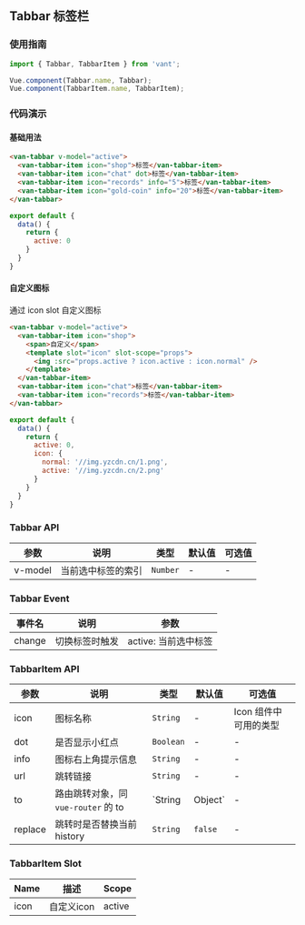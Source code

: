 ## Tabbar 标签栏

### 使用指南
``` javascript
import { Tabbar, TabbarItem } from 'vant';

Vue.component(Tabbar.name, Tabbar);
Vue.component(TabbarItem.name, TabbarItem);
```

### 代码演示

#### 基础用法


```html
<van-tabbar v-model="active">
  <van-tabbar-item icon="shop">标签</van-tabbar-item>
  <van-tabbar-item icon="chat" dot>标签</van-tabbar-item>
  <van-tabbar-item icon="records" info="5">标签</van-tabbar-item>
  <van-tabbar-item icon="gold-coin" info="20">标签</van-tabbar-item>
</van-tabbar>
```

```javascript
export default {
  data() {
    return {
      active: 0
    }
  }
}
```


#### 自定义图标
通过 icon slot 自定义图标


```html
<van-tabbar v-model="active">
  <van-tabbar-item icon="shop">
    <span>自定义</span>
    <template slot="icon" slot-scope="props">
      <img :src="props.active ? icon.active : icon.normal" />
    </template>
  </van-tabbar-item>
  <van-tabbar-item icon="chat">标签</van-tabbar-item>
  <van-tabbar-item icon="records">标签</van-tabbar-item>
</van-tabbar>
```

```javascript
export default {
  data() {
    return {
      active: 0,
      icon: {
        normal: '//img.yzcdn.cn/1.png',
        active: '//img.yzcdn.cn/2.png'
      }
    }
  }
}
```


### Tabbar API

| 参数 | 说明 | 类型 | 默认值 | 可选值 |
|-----------|-----------|-----------|-------------|-------------|
| v-model | 当前选中标签的索引 | `Number` | - | - |

### Tabbar Event

| 事件名 | 说明 | 参数 |
|-----------|-----------|-----------|
| change | 切换标签时触发 | active: 当前选中标签 |

### TabbarItem API

| 参数 | 说明 | 类型 | 默认值 | 可选值 |
|-----------|-----------|-----------|-------------|-------------|
| icon | 图标名称 | `String` | - | Icon 组件中可用的类型 |
| dot | 是否显示小红点 | `Boolean` | - | - |
| info | 图标右上角提示信息 | `String` | - | - |
| url | 跳转链接 | `String` | - | - |
| to | 路由跳转对象，同 `vue-router` 的 to | `String | Object` | - | - |
| replace | 跳转时是否替换当前 history | `String` | `false` | - |

### TabbarItem Slot

| Name | 描述 | Scope |
|-----------|-----------|-----------|
| icon | 自定义icon | active |
